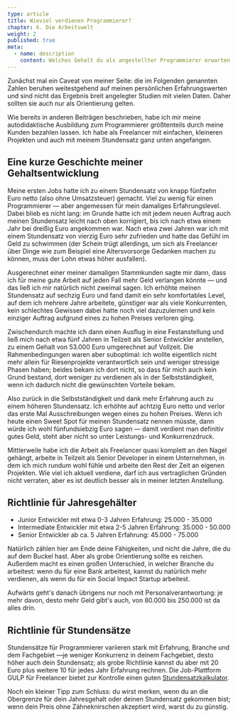 ```yaml
---
type: article
title: Wieviel verdienen Programmierer?
chapter: 6. Die Arbeitswelt
weight: 2
published: true
meta:
  - name: description
    content: Welches Gehalt du als angestellter Programmierer erwarten kannst und wie du deinen Stundensatz als Freelancer festlegst.
---
```


Zunächst mal ein Caveat von meiner Seite: die im Folgenden genannten Zahlen beruhen weitestgehend auf meinen persönlichen Erfahrungswerten und sind nicht das Ergebnis breit angelegter Studien mit vielen Daten. Daher sollten sie auch nur als Orientierung gelten.

Wie bereits in anderen Beiträgen beschrieben, habe ich mir meine autodidaktische Ausbildung zum Programmierer größtenteils durch meine Kunden bezahlen lassen. Ich habe als Freelancer mit einfachen, kleineren Projekten und auch mit meinem Stundensatz ganz unten angefangen.

## Eine kurze Geschichte meiner Gehaltsentwicklung

Meine ersten Jobs hatte ich zu einem Stundensatz von knapp fünfzehn Euro netto (also ohne Umsatzsteuer) gemacht. Viel zu wenig für einen Programmierer — aber angemessen für mein damaliges Erfahrungslevel. Dabei blieb es nicht lang: im Grunde hatte ich mit jedem neuen Auftrag auch meinen Stundensatz leicht nach oben korrigiert, bis ich nach etwa einem Jahr bei dreißig Euro angekommen war. Nach etwa zwei Jahren war ich mit einem Stundensatz von vierzig Euro sehr zufrieden und hatte das Gefühl im Geld zu schwimmen (der Schein trügt allerdings, um sich als Freelancer über Dinge wie zum Beispiel eine Altersvorsorge Gedanken machen zu können, muss der Lohn etwas höher ausfallen).

Ausgerechnet einer meiner damaligen Stammkunden sagte mir dann, dass ich für meine gute Arbeit auf jeden Fall mehr Geld verlangen könnte — und das ließ ich mir natürlich nicht zweimal sagen. Ich erhöhte meinen Stundensatz auf sechzig Euro und fand damit ein sehr komfortables Level, auf dem ich mehrere Jahre arbeitete, günstiger war als viele Konkurrenten, kein schlechtes Gewissen dabei hatte noch viel dazuzulernen und kein einziger Auftrag aufgrund eines zu hohen Preises verloren ging.

Zwischendurch machte ich dann einen Ausflug in eine Festanstellung und ließ mich nach etwa fünf Jahren in Teilzeit als Senior Entwickler anstellen, zu einem Gehalt von 53.000 Euro umgerechnet auf Vollzeit. Die Rahmenbedingungen waren aber suboptimal: ich wollte eigentlich nicht mehr allein für Riesenprojekte verantwortlich sein und weniger stressige Phasen haben; beides bekam ich dort nicht, so dass für mich auch kein Grund bestand, dort weniger zu verdienen als in der Selbstständigkeit, wenn ich dadurch nicht die gewünschten Vorteile bekam.

Also zurück in die Selbstständigkeit und dank mehr Erfahrung auch zu einem höheren Stundensatz. Ich erhöhte auf achtzig Euro netto und verlor das erste Mal Ausschreibungen wegen eines zu hohen Preises. Wenn ich heute einen Sweet Spot für meinen Stundensatz nennen müsste, dann würde ich wohl fünfundsiebzig Euro sagen — damit verdient man definitiv gutes Geld, steht aber nicht so unter Leistungs- und Konkurrenzdruck.

Mittlerweile habe ich die Arbeit als Freelancer quasi komplett an den Nagel gehängt, arbeite in Teilzeit als Senior Developer in einem Unternehmen, in dem ich mich rundum wohl fühle und arbeite den Rest der Zeit an eigenen Projekten. Wie viel ich aktuell verdiene, darf ich aus vertraglichen Gründen nicht verraten, aber es ist deutlich besser als in meiner letzten Anstellung.

## Richtlinie für Jahresgehälter

- Junior Entwickler mit etwa 0-3 Jahren Erfahrung: 25.000 - 35.000
- Intermediate Entwickler mit etwa 2-5 Jahren Erfahrung: 35.000 - 50.000
- Senior Entwickler ab ca. 5 Jahren Erfahrung: 45.000 - 75.000

Natürlich zählen hier am Ende deine Fähigkeiten, und nicht die Jahre, die du auf dem Buckel hast. Aber als grobe Orientierung sollte es reichen. Außerdem macht es einen großen Unterschied, in welcher Branche du arbeitest: wenn du für eine Bank arbeitest, kannst du natürlich mehr verdienen, als wenn du für ein Social Impact Startup arbeitest.

Aufwärts geht's danach übrigens nur noch mit Personalverantwortung: je mehr davon, desto mehr Geld gibt's auch, von 80.000 bis 250.000 ist da alles drin.

## Richtlinie für Stundensätze

Stundensätze für Programmierer variieren stark mit Erfahrung, Branche und dem Fachgebiet —je weniger Konkurrenz in deinem Fachgebiet, desto höher auch dein Stundensatz; als grobe Richtlinie kannst du aber mit 20 Euro plus weitere 10 für jedes Jahr Erfahrung rechnen. Die Job-Plattform GULP für Freelancer bietet zur Kontrolle einen guten [Stundensatzkalkulator](https://www.gulp.de/stundensatzkalkulator).

Noch ein kleiner Tipp zum Schluss: du wirst merken, wenn du an die Obergrenze für dein Jahresgehalt oder deinen Stundensatz gekommen bist; wenn dein Preis ohne Zähneknirschen akzeptiert wird, warst du zu günstig.

<img src="https://vg09.met.vgwort.de/na/65a5361a1c1540c7ac4cf0eaff048094" width="1" height="1" alt="">

